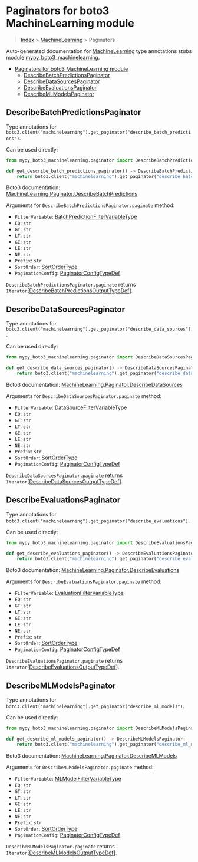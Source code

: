 # Paginators for boto3 MachineLearning module

> [Index](..) > [MachineLearning](.) > Paginators

Auto-generated documentation for
[MachineLearning](https://boto3.amazonaws.com/v1/documentation/api/1.17.73/reference/services/machinelearning.html#MachineLearning)
type annotations stubs module
[mypy_boto3_machinelearning](https://pypi.org/project/mypy-boto3-machinelearning/).

- [Paginators for boto3 MachineLearning module](#paginators-for-boto3-machinelearning-module)
  - [DescribeBatchPredictionsPaginator](#describebatchpredictionspaginator)
  - [DescribeDataSourcesPaginator](#describedatasourcespaginator)
  - [DescribeEvaluationsPaginator](#describeevaluationspaginator)
  - [DescribeMLModelsPaginator](#describemlmodelspaginator)

## DescribeBatchPredictionsPaginator

Type annotations for
`boto3.client("machinelearning").get_paginator("describe_batch_predictions")`.

Can be used directly:

```python
from mypy_boto3_machinelearning.paginator import DescribeBatchPredictionsPaginator

def get_describe_batch_predictions_paginator() -> DescribeBatchPredictionsPaginator:
    return boto3.client("machinelearning").get_paginator("describe_batch_predictions")
```

Boto3 documentation:
[MachineLearning.Paginator.DescribeBatchPredictions](https://boto3.amazonaws.com/v1/documentation/api/1.17.73/reference/services/machinelearning.html#MachineLearning.Paginator.DescribeBatchPredictions)

Arguments for `DescribeBatchPredictionsPaginator.paginate` method:

- `FilterVariable`:
  [BatchPredictionFilterVariableType](./literals.md#batchpredictionfiltervariabletype)
- `EQ`: `str`
- `GT`: `str`
- `LT`: `str`
- `GE`: `str`
- `LE`: `str`
- `NE`: `str`
- `Prefix`: `str`
- `SortOrder`: [SortOrderType](./literals.md#sortordertype)
- `PaginationConfig`:
  [PaginatorConfigTypeDef](./type_defs.md#paginatorconfigtypedef)

`DescribeBatchPredictionsPaginator.paginate` returns
`Iterator`\[[DescribeBatchPredictionsOutputTypeDef](./type_defs.md#describebatchpredictionsoutputtypedef)\].

## DescribeDataSourcesPaginator

Type annotations for
`boto3.client("machinelearning").get_paginator("describe_data_sources")`.

Can be used directly:

```python
from mypy_boto3_machinelearning.paginator import DescribeDataSourcesPaginator

def get_describe_data_sources_paginator() -> DescribeDataSourcesPaginator:
    return boto3.client("machinelearning").get_paginator("describe_data_sources")
```

Boto3 documentation:
[MachineLearning.Paginator.DescribeDataSources](https://boto3.amazonaws.com/v1/documentation/api/1.17.73/reference/services/machinelearning.html#MachineLearning.Paginator.DescribeDataSources)

Arguments for `DescribeDataSourcesPaginator.paginate` method:

- `FilterVariable`:
  [DataSourceFilterVariableType](./literals.md#datasourcefiltervariabletype)
- `EQ`: `str`
- `GT`: `str`
- `LT`: `str`
- `GE`: `str`
- `LE`: `str`
- `NE`: `str`
- `Prefix`: `str`
- `SortOrder`: [SortOrderType](./literals.md#sortordertype)
- `PaginationConfig`:
  [PaginatorConfigTypeDef](./type_defs.md#paginatorconfigtypedef)

`DescribeDataSourcesPaginator.paginate` returns
`Iterator`\[[DescribeDataSourcesOutputTypeDef](./type_defs.md#describedatasourcesoutputtypedef)\].

## DescribeEvaluationsPaginator

Type annotations for
`boto3.client("machinelearning").get_paginator("describe_evaluations")`.

Can be used directly:

```python
from mypy_boto3_machinelearning.paginator import DescribeEvaluationsPaginator

def get_describe_evaluations_paginator() -> DescribeEvaluationsPaginator:
    return boto3.client("machinelearning").get_paginator("describe_evaluations")
```

Boto3 documentation:
[MachineLearning.Paginator.DescribeEvaluations](https://boto3.amazonaws.com/v1/documentation/api/1.17.73/reference/services/machinelearning.html#MachineLearning.Paginator.DescribeEvaluations)

Arguments for `DescribeEvaluationsPaginator.paginate` method:

- `FilterVariable`:
  [EvaluationFilterVariableType](./literals.md#evaluationfiltervariabletype)
- `EQ`: `str`
- `GT`: `str`
- `LT`: `str`
- `GE`: `str`
- `LE`: `str`
- `NE`: `str`
- `Prefix`: `str`
- `SortOrder`: [SortOrderType](./literals.md#sortordertype)
- `PaginationConfig`:
  [PaginatorConfigTypeDef](./type_defs.md#paginatorconfigtypedef)

`DescribeEvaluationsPaginator.paginate` returns
`Iterator`\[[DescribeEvaluationsOutputTypeDef](./type_defs.md#describeevaluationsoutputtypedef)\].

## DescribeMLModelsPaginator

Type annotations for
`boto3.client("machinelearning").get_paginator("describe_ml_models")`.

Can be used directly:

```python
from mypy_boto3_machinelearning.paginator import DescribeMLModelsPaginator

def get_describe_ml_models_paginator() -> DescribeMLModelsPaginator:
    return boto3.client("machinelearning").get_paginator("describe_ml_models")
```

Boto3 documentation:
[MachineLearning.Paginator.DescribeMLModels](https://boto3.amazonaws.com/v1/documentation/api/1.17.73/reference/services/machinelearning.html#MachineLearning.Paginator.DescribeMLModels)

Arguments for `DescribeMLModelsPaginator.paginate` method:

- `FilterVariable`:
  [MLModelFilterVariableType](./literals.md#mlmodelfiltervariabletype)
- `EQ`: `str`
- `GT`: `str`
- `LT`: `str`
- `GE`: `str`
- `LE`: `str`
- `NE`: `str`
- `Prefix`: `str`
- `SortOrder`: [SortOrderType](./literals.md#sortordertype)
- `PaginationConfig`:
  [PaginatorConfigTypeDef](./type_defs.md#paginatorconfigtypedef)

`DescribeMLModelsPaginator.paginate` returns
`Iterator`\[[DescribeMLModelsOutputTypeDef](./type_defs.md#describemlmodelsoutputtypedef)\].
